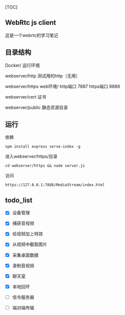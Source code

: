 [TOC]
## WebRtc js client
这是一个webrtc的学习笔记

## 目录结构
Docker/  运行环境

webserver/http  测试用的http（无用）

webserver/https  web环境/
    http端口 7887
    https端口 8888
    
webserver/cert 证书

webserver/public 静态资源目录

## 运行
依赖
```
npm install express serve-index -g
```
进入webserver/https/目录
```
cd webserver/https && node server.js
```
访问
```
https://127.0.0.1:7888/MediaStream/index.html
```
## todo_list
- [x] 设备管理

- [x] 捕获音视频

- [x] 给视频加上特效

- [x] 从视频中截取图片

- [x] 采集桌面数据

- [x] 录制音视频

- [x] 聊天室

- [x] 本地回环

- [ ] 信令服务器

- [ ] 端对端传输




